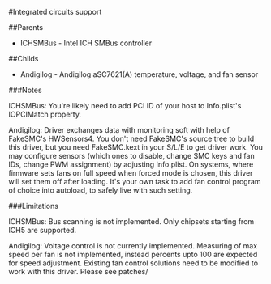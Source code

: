 #Integrated circuits support

##Parents
- ICHSMBus - Intel ICH SMBus controller

##Childs
- Andigilog - Andigilog aSC7621(A) temperature, voltage, and fan sensor

###Notes

ICHSMBus: You're likely need to add PCI ID of your host to Info.plist's IOPCIMatch property.

Andigilog: Driver exchanges data with monitoring soft with help of FakeSMC's HWSensors4. You don't need FakeSMC's source tree to build this driver, but you need FakeSMC.kext in your S/L/E to get driver work.
You may configure sensors (which ones to disable, change SMC keys and fan IDs, change PWM assignment) by adjusting Info.plist.
On systems, where firmware sets fans on full speed when forced mode is chosen, this driver will set them off after loading. It's your own task to add fan control program of choice into autoload, to safely live with such setting.

###Limitations

ICHSMBus: Bus scanning is not implemented. Only chipsets starting from ICH5 are supported.

Andigilog: Voltage control is not currently implemented. 
Measuring of max speed per fan is not implemented, instead percents upto 100 are expected for speed adjustment.
Existing fan control solutions need to be modified to work with this driver. Please see patches/
